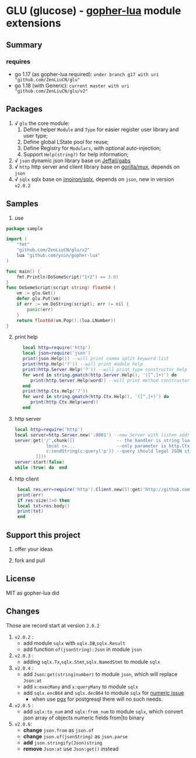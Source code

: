 # GLU (glucose) - [gopher-lua](https://github.com/yuin/gopher-lua) module extensions

## Summary

### requires

+ go 1.17 (as gopher-lua required): `under branch g17 with uri "github.com/ZenLiuCN/glu"`
+ go 1.18 (with Generic): `current master with uri "github.com/ZenLiuCN/glu/v2"`

## Packages

1. √ `glu` the core module:
    1. Define helper `Module` and `Type` for easier register user library and user type;
    2. Define global LState pool for reuse;
    3. Define Registry for `Modulars`, with optional auto-injection;
    4. Support `Help(string?)` for help information;
2. √ `json` dynamic json library base on [Jeffail/gabs](https://github.com/Jeffail/gabs/v2)
3. √ `http` http server and client library base on [gorilla/mux](https://github.com/gorilla/mux), depends on `json`
4. √ `sqlx` sqlx base on [jmoiron/sqlx](https://github.com/jmoiron/sqlx), depends on `json`, new in version `v2.0.2`

## Samples

1. use

```go
package sample

import (
	"fmt"
	"github.com/ZenLiuCN/glu/v2"
	lua "github.com/yuin/gopher-lua"
)

func main() {
	fmt.Println(DoSomeScript("1+2") == 3.0)
}
func DoSomeScript(script string) float64 {
	vm := glu.Get()
	defer glu.Put(vm)
	if err := vm.DoString(script); err != nil {
		panic(err)
	}
	return float64(vm.Pop().(lua.LNumber))
}
```

2. print help
   ```lua
      local http=require('http')
      local json=require('json')
      print(json.Help()) --will print comma split keyword list
      print(http.Help('?')) --will print module help
      print(http.Server.Help('?')) --will print type constructor help
      for word in string.gmatch(http.Server.Help(), '([^,]+)') do
         print(http.Server.Help(word)) --will print method constructor help
      end
      print(http.Ctx.Help('?'))
      for word in string.gmatch(http.Ctx.Help(), '([^,]+)') do
         print(http.Ctx.Help(word))
      end
   ```
3. http server
   ```lua
   local http=require('http')
   local server=http.Server.new(':8081') --new Server with listen address
   server:get('/',chunk([[                -- the handler is string lua script
               local c=...                --only parameter is http.Ctx
               c:sendString(c:query('p')) --query should legal JSON string
           ]]))
   server:start(false)
   while (true) do	end
   ```
4. http client
   ```lua
    local res,err=require('http').Client.new(5):get('http://github.com')
    print(err)
    if res:size()>0 then
    local txt=res:body()  
    print(txt)
    end 
   ```

## Support this project

1. offer your ideas

2. fork and pull

## License

MIT as gopher-lua did

## Changes

Those are record start at version `2.0.2`

1. `v2.0.2` :
    + add module `sqlx` with `sqlx.DB`,`sqlx.Result`
    + add function `of(jsonString):Json` in module `json`
2. `v2.0.3` :
   + adding `sqlx.Tx`,`sqlx.Stmt`,`sqlx.NamedStmt` to module `sqlx`
3. `v2.0.4` :
   + add `Json:get(string|number)` to module `json`, which will replace `Json:at`
   + add `x:execMany` and `x:queryMany` to module `sqlx`
   + add `sqlx.encB64` and `sqlx.decB64` to module `sqlx` for [numeric issue](https://github.com/jmoiron/sqlx/issues/289)
     + when use [pgx](https://github.com/jackc/pgx/) for postgresql there will no such needs.
4. `v2.0.5` :
   + add `sqlx:to_num` and `sqlx:from_num` to module `sqlx`, which convert json array of objects numeric fields from|to binary
5. `v2.0.6`:
   + **change** `json.from` as `json.of`
   + **change** `json.of(jsonString)` as `json.parse`
   + **add** `json.stringify(Json)string`
   + **remove** `Json:at` use `Json:get()` instead
   